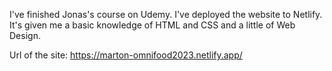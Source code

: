 I've finished Jonas's course on Udemy.
I've deployed the website to Netlify.
It's given me a basic knowledge of HTML and CSS and a little of Web Design.

Url of the site: https://marton-omnifood2023.netlify.app/
